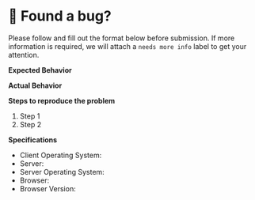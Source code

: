 # 🐞 Found a bug?

Please follow and fill out the format below before submission. If more information is required, we will attach a `needs more info` label to get your attention.

**Expected Behavior**

<!-- Describe the behavior you expected if this bug were not present. -->

**Actual Behavior**

<!-- Describe the behavior because of this bug. -->
<!-- Providing images or video feed would help by pasting its URL. -->

**Steps to reproduce the problem**

1. Step 1
2. Step 2

**Specifications**

<!-- Describe the development environment you are in when you found the bug. -->

- Client Operating System:
- Server:
- Server Operating System: 
- Browser:
- Browser Version: